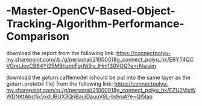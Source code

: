 # -Master-OpenCV-Based-Object-Tracking-Algorithm-Performance-Comparison

download the report from the following link:
  https://connectpolyu-my.sharepoint.com/:b:/g/personal/21000018g_connect_polyu_hk/ERYT4QCVOmtJoyCB64Yj25MBhzmIFgrNi9iv_lHm130VOQ?e=rNwsim

download the goturn.caffemodel (should be put into the same layer as the goturn.prototxt file) from the following link:
  https://connectpolyu-my.sharepoint.com/:u:/g/personal/21000018g_connect_polyu_hk/EZU2VlxWWDNKtAbd1jx5xdUBUX3QnBauiDauuV8L-bdvuA?e=QI5Iap
